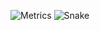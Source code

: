 ![Metrics](https://raw.githubusercontent.com/WhoIsTinyWiFi/ratchanondev/main/github-metrics.svg)
![Snake](https://raw.githubusercontent.com/WhoIsTinyWiFi/ratchanondev/output/github-contribution-grid-snake-dark.svg)
